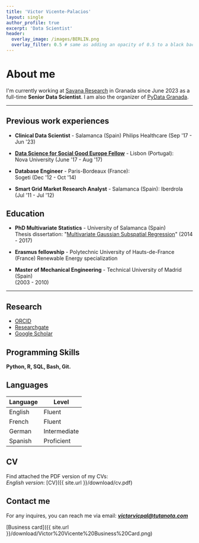 ```yaml
---
title: 'Victor Vicente-Palacios'
layout: single
author_profile: true
excerpt: 'Data Scientist'
header:
  overlay_image: /images/BERLIN.png
  overlay_filter: 0.5 # same as adding an opacity of 0.5 to a black background
---
```


# About me

I'm currently working at [Savana Research](https://savanamed.com/) in Granada since June 2023 as a full-time **Senior Data Scientist**. I am also the organizer of [PyData Granada](https://www.meetup.com/pydatagrx/).

---

## Previous work experiences
- **Clinical Data Scientist** - Salamanca (Spain)
  Philips Healthcare (Sep '17 - Jun '23)

- **[Data Science for Social Good Europe Fellow](https://www.dssgfellowship.org/europe/)** - Lisbon (Portugal):  
  Nova University (June '17 - Aug '17)

- **Database Engineer** - Paris-Bordeaux (France):  
  Sogeti (Dec '12 - Oct '14)

- **Smart Grid Market Research Analyst** - Salamanca (Spain):
  Iberdrola (Jul '11 - Jul '12)

## Education

- **PhD Multivariate Statistics** - University of Salamanca (Spain)  
  Thesis dissertation: "[Multivariate Gaussian Subspatial Regression](https://www.researchgate.net/publication/339271432_Modelo_de_prediccion_subespacial_Regresion_Multivariante_Gaussiana_Subespacial)"
  (2014 - 2017)

- **Erasmus fellowship** - Polytechnic University of Hauts-de-France (France)
  Renewable Energy specialization

- **Master of Mechanical Engineering** - Technical University of Madrid (Spain)  
  (2003 - 2010)

---

## Research
- [ORCID](https://orcid.org/0000-0003-1895-7436)
- [Researchgate](https://www.researchgate.net/profile/Victor-Vicente-Palacios)
- [Google Scholar](https://scholar.google.com/citations?user=9zcGFIoAAAAJ&hl=en&oi=ao)

## Programming Skills

**Python, R, SQL, Bash, Git.**

## Languages

| Language | Level  |
|----------|--------|
| English  | Fluent |
| French   | Fluent |
| German | Intermediate |
| Spanish  | Proficient |

## CV

Find attached the PDF version of my CVs:  
*English version*: [CV]({{ site.url }}/download/cv.pdf)  

## Contact me

For any inquires, you can reach me via email: **_[victorvicpal@tutanota.com](mailto:victorvicpal@tutanota.com)_**

[Business card]({{ site.url }}/download/Victor%20Vicente%20Business%20Card.png)
